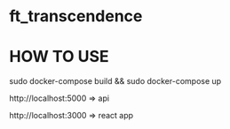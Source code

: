 # ft_transcendence

# HOW TO USE

  sudo docker-compose build && sudo docker-compose up
  
  http://localhost:5000 => api
  
  http://localhost:3000 => react app
